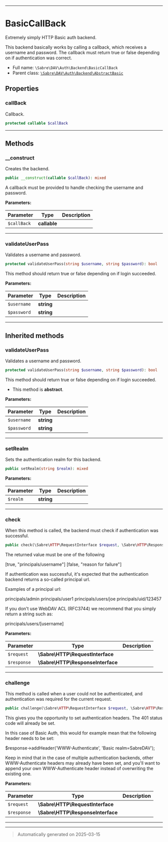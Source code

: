***

# BasicCallBack

Extremely simply HTTP Basic auth backend.

This backend basically works by calling a callback, which receives a
username and password.
The callback must return true or false depending on if authentication was
correct.

* Full name: `\Sabre\DAV\Auth\Backend\BasicCallBack`
* Parent class: [`\Sabre\DAV\Auth\Backend\AbstractBasic`](./AbstractBasic.md)



## Properties


### callBack

Callback.

```php
protected callable $callBack
```






***

## Methods


### __construct

Creates the backend.

```php
public __construct(callable $callBack): mixed
```

A callback must be provided to handle checking the username and
password.






**Parameters:**

| Parameter | Type | Description |
|-----------|------|-------------|
| `$callBack` | **callable** |  |





***

### validateUserPass

Validates a username and password.

```php
protected validateUserPass(string $username, string $password): bool
```

This method should return true or false depending on if login
succeeded.






**Parameters:**

| Parameter | Type | Description |
|-----------|------|-------------|
| `$username` | **string** |  |
| `$password` | **string** |  |





***


## Inherited methods


### validateUserPass

Validates a username and password.

```php
protected validateUserPass(string $username, string $password): bool
```

This method should return true or false depending on if login
succeeded.


* This method is **abstract**.



**Parameters:**

| Parameter | Type | Description |
|-----------|------|-------------|
| `$username` | **string** |  |
| `$password` | **string** |  |





***

### setRealm

Sets the authentication realm for this backend.

```php
public setRealm(string $realm): mixed
```








**Parameters:**

| Parameter | Type | Description |
|-----------|------|-------------|
| `$realm` | **string** |  |





***

### check

When this method is called, the backend must check if authentication was
successful.

```php
public check(\Sabre\HTTP\RequestInterface $request, \Sabre\HTTP\ResponseInterface $response): array
```

The returned value must be one of the following

[true, "principals/username"]
[false, "reason for failure"]

If authentication was successful, it's expected that the authentication
backend returns a so-called principal url.

Examples of a principal url:

principals/admin
principals/user1
principals/users/joe
principals/uid/123457

If you don't use WebDAV ACL (RFC3744) we recommend that you simply
return a string such as:

principals/users/[username]






**Parameters:**

| Parameter | Type | Description |
|-----------|------|-------------|
| `$request` | **\Sabre\HTTP\RequestInterface** |  |
| `$response` | **\Sabre\HTTP\ResponseInterface** |  |





***

### challenge

This method is called when a user could not be authenticated, and
authentication was required for the current request.

```php
public challenge(\Sabre\HTTP\RequestInterface $request, \Sabre\HTTP\ResponseInterface $response): mixed
```

This gives you the opportunity to set authentication headers. The 401
status code will already be set.

In this case of Basic Auth, this would for example mean that the
following header needs to be set:

$response->addHeader('WWW-Authenticate', 'Basic realm=SabreDAV');

Keep in mind that in the case of multiple authentication backends, other
WWW-Authenticate headers may already have been set, and you'll want to
append your own WWW-Authenticate header instead of overwriting the
existing one.






**Parameters:**

| Parameter | Type | Description |
|-----------|------|-------------|
| `$request` | **\Sabre\HTTP\RequestInterface** |  |
| `$response` | **\Sabre\HTTP\ResponseInterface** |  |





***


***
> Automatically generated on 2025-03-15
